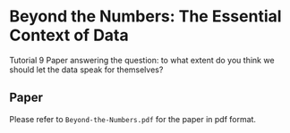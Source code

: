 # Beyond the Numbers: The Essential Context of Data
Tutorial 9 Paper answering the question: to what extent do you think we should let the data speak for themselves?

## Paper
Please refer to `Beyond-the-Numbers.pdf` for the paper in pdf format.
